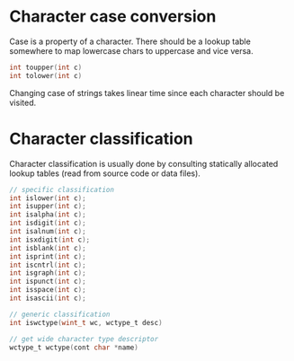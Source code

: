 # Character case conversion

Case is a property of a character. There should be a lookup table somewhere to map lowercase chars to uppercase and vice versa.

```c
int toupper(int c)
int tolower(int c)
```

Changing case of strings takes linear time since each character should be visited.

# Character classification

Character classification is usually done by consulting statically allocated lookup tables (read from source code or data files).

```c
// specific classification
int islower(int c);
int isupper(int c);
int isalpha(int c);
int isdigit(int c);
int isalnum(int c);
int isxdigit(int c);
int isblank(int c);
int isprint(int c);
int iscntrl(int c);
int isgraph(int c);
int ispunct(int c);
int isspace(int c);
int isascii(int c);

// generic classification
int iswctype(wint_t wc, wctype_t desc)

// get wide character type descriptor
wctype_t wctype(cont char *name)
```

